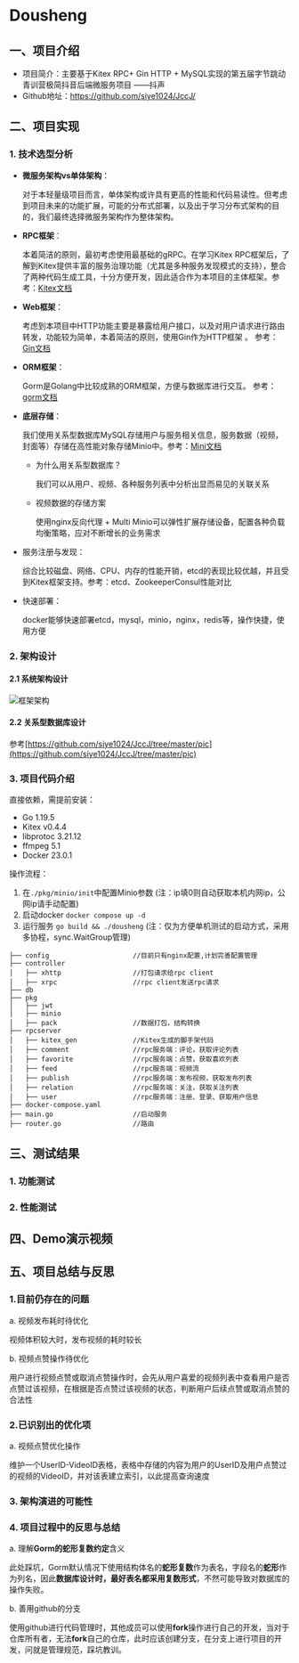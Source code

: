 # Dousheng
## 一、项目介绍
- 项目简介：主要基于Kitex RPC+ Gin HTTP + MySQL实现的第五届字节跳动青训营极简抖音后端微服务项目 ——抖声
- Github地址：https://github.com/siye1024/JccJ/

## 二、项目实现
### 1. 技术选型分析
- **微服务架构vs单体架构**：

  对于本轻量级项目而言，单体架构或许具有更高的性能和代码易读性。但考虑到项目未来的功能扩展，可能的分布式部署，以及出于学习分布式架构的目的，我们最终选择微服务架构作为整体架构。
  
- **RPC框架**：

  本着简洁的原则，最初考虑使用最基础的gRPC。在学习Kitex RPC框架后，了解到Kitex提供丰富的服务治理功能（尤其是多种服务发现模式的支持），整合了两种代码生成工具，十分方便开发，因此适合作为本项目的主体框架。参考：[Kitex文档](https://www.cloudwego.io/zh/docs/kitex/)
  
- **Web框架**： 

  考虑到本项目中HTTP功能主要是暴露给用户接口，以及对用户请求进行路由转发，功能较为简单，本着简洁的原则，使用Gin作为HTTP框架 。 参考：[Gin文档](https://gin-gonic.com/zh-cn/docs/)

- **ORM框架**：

  Gorm是Golang中比较成熟的ORM框架，方便与数据库进行交互。 参考：[gorm文档](https://gorm.io/zh_CN/docs/index.html)
  
- **底层存储**：

  我们使用关系型数据库MySQL存储用户与服务相关信息，服务数据（视频，封面等）存储在高性能对象存储Minio中。参考：[Mini文档](https://min.io/)
  
  - 为什么用关系型数据库？
  
    我们可以从用户、视频、各种服务列表中分析出显而易见的关联关系
    
  - 视频数据的存储方案
  
    使用nginx反向代理 + Multi Minio可以弹性扩展存储设备，配置各种负载均衡策略，应对不断增长的业务需求
    
- 服务注册与发现：

  综合比较磁盘、网络、CPU、内存的性能开销，etcd的表现比较优越，并且受到Kitex框架支持。参考：etcd、ZookeeperConsul性能对比

- 快速部署：

  docker能够快速部署etcd，mysql，minio，nginx，redis等，操作快捷，使用方便

### 2. 架构设计
#### 2.1 系统架构设计
![框架架构](https://user-images.githubusercontent.com/52773233/220381271-269ce674-684d-4a40-8fbe-e094e79e4dda.jpg)

#### 2.2 关系型数据库设计
参考[https://github.com/siye1024/JccJ/tree/master/pic](https://github.com/siye1024/JccJ/tree/master/pic)

### 3. 项目代码介绍

直接依赖，需提前安装：
- Go 1.19.5
- Kitex v0.4.4
- libprotoc 3.21.12
- ffmpeg 5.1
- Docker 23.0.1

操作流程：
1. 在`./pkg/minio/init`中配置Minio参数 (注：ip填0则自动获取本机内网ip，公网ip请手动配置)
2. 启动docker  `docker compose up -d` 
3. 运行服务 `go build && ./dousheng` (注：仅为方便单机测试的启动方式，采用多协程，sync.WaitGroup管理)

```
├── config                     //目前只有nginx配置,计划完善配置管理
├── controller
│   ├── xhttp                  //打包请求给rpc client
│   ├── xrpc                   //rpc client发送rpc请求
├── db
├── pkg
│   ├── jwt
│   ├── minio
│   ├── pack                   //数据打包，结构转换
├── rpcserver
│   ├── kitex_gen              //Kitex生成的脚手架代码
│   ├── comment                //rpc服务端：评论，获取评论列表
│   ├── favorite               //rpc服务端：点赞，获取喜欢列表
│   ├── feed                   //rpc服务端：视频流
│   ├── publish                //rpc服务端：发布视频，获取发布列表
│   ├── relation               //rpc服务端：关注，获取关注列表
│   ├── user                   //rpc服务端：注册、登录、获取用户信息
├── docker-compose.yaml
├── main.go                    //启动服务
├── router.go                  //路由
```
## 三、测试结果
### 1. 功能测试

### 2. 性能测试

## 四、Demo演示视频

## 五、项目总结与反思
### 1.目前仍存在的问题
a. 视频发布耗时待优化
  
  视频体积较大时，发布视频的耗时较长

b. 视频点赞操作待优化
  
  用户进行视频点赞或取消点赞操作时，会先从用户喜爱的视频列表中查看用户是否点赞过该视频，在根据是否点赞过该视频的状态，判断用户后续点赞或取消点赞的合法性

### 2.已识别出的优化项
a. 视频点赞优化操作
  
  维护一个UserID-VideoID表格，表格中存储的内容为用户的UserID及用户点赞过的视频的VideoID，并对该表建立索引，以此提高查询速度

### 3. 架构演进的可能性

### 4. 项目过程中的反思与总结
a. 理解**Gorm的蛇形复数约定**含义
  
  此处踩坑，Gorm默认情况下使用结构体名的**蛇形复数**作为表名，字段名的**蛇形**作为列名，因此**数据库设计时，最好表名都采用复数形式**，不然可能导致对数据库的操作失败。

b. 善用github的分支
  
  使用github进行代码管理时，其他成员可以使用**fork**操作进行自己的开发，当对于仓库所有者，无法**fork**自己的仓库，此时应该创建分支，在分支上进行项目的开发，问就是管理规范，踩坑教训。
  


